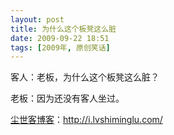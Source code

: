 ```yaml
---
layout: post
title: 为什么这个板凳这么脏
date: 2009-09-22 18:51
tags: [2009年, 原创笑话]
---
```

客人：老板，为什么这个板凳这么脏？

老板：因为还没有客人坐过。

<a href="http://i.lvshiminglu.com/">尘世客博客</a>：<a href="http://i.lvshiminglu.com/">http://i.lvshiminglu.com/</a>

